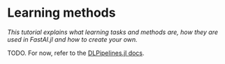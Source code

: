 # Learning methods

*This tutorial explains what learning tasks and methods are, how they are used in FastAI.jl and how to create your own.*

TODO. For now, refer to the [DLPipelines.jl docs](https://lorenzoh.github.io/DLPipelines.jl/dev/README.html).
